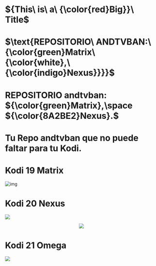 # ${This\ is\ a\ {\color{red}Big}}\ Title$ 
# $\text{REPOSITORIO\ ANDTVBAN:\ {\color{green}Matrix\ {\color{white},\ {\color{indigo}Nexus}}}}$
# REPOSITORIO andtvban: ${\color{green}Matrix},\space ${\color{8A2BE2}Nexus}.$

# Tu Repo andtvban que no puede faltar para tu Kodi.

# Kodi 19 Matrix
![img](https://i.imgur.com/FmHatKc.png)

# Kodi 20 Nexus
<p align="left">
<img src="https://img.shields.io/badge/TVBAN-LA%20ORIGINAL-8A2BE2">  
<p align="center">
<img src="https://i.imgur.com/19lQWCN.png">  
</p>

<h1 align="left"> Kodi 21 Omega </h1>
<p align="left">
<img src="https://img.shields.io/badge/ESTADO%20ANDTVBAN-EN%20DESARROLLO%20PROXIMAMENTE-green">
</p>





